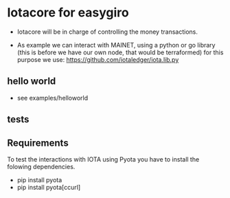 # Iotacore for easygiro


* Iotacore will be in charge of controlling the money transactions. 

* As example we can interact with MAINET, using a python or go library 
(this is before we have our own node, that would be terraformed) for this purpose 
we use: https://github.com/iotaledger/iota.lib.py

## hello world
* see examples/helloworld

## tests


## Requirements 
To test the interactions with IOTA using Pyota you have to install
the folowing dependencies. 

* pip install pyota
* pip install pyota[ccurl]


